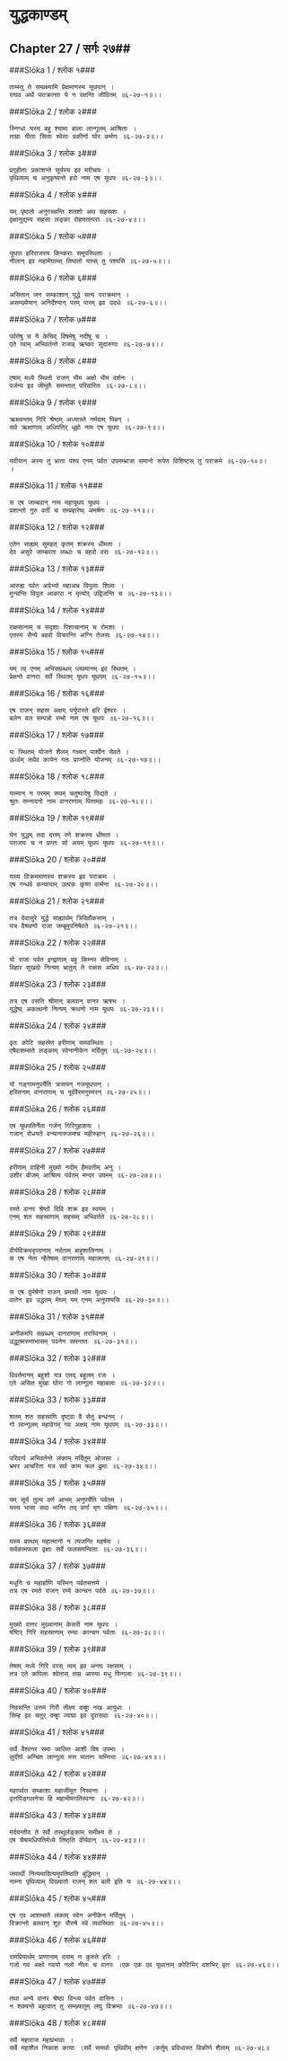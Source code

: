 युद्धकाण्डम्
===============================


## Chapter 27  / सर्गः २७##


###Slōka 1 / श्लोक १###


    ताम्स्तु ते सम्प्रक्ष्यामि प्रेक्षमाणस्य यूथपान् ।
    राघव अर्थे पराक्रान्ता ये न रक्षन्ति जीवितम् ॥६-२७-१॥।।


###Slōka 2 / श्लोक २###


    स्निग्धा यस्य बहु श्यामा बाला लान्गूलम् आश्रिताः ।
    ताम्राः पीताः सिताः श्वेताः प्रकीर्णा घोर कर्मणः ॥६-२७-२॥।।


###Slōka 3 / श्लोक ३###


    प्रगृहीताः प्रकाशन्ते सूर्यस्य इव मरीचयः ।
    पृथिव्याम् च अनुकृष्यन्ते हरो नाम एष यूथपः ॥६-२७-३॥।।


###Slōka 4 / श्लोक ४###


    यम् पृष्ठतो अनुगच्चन्ति शतशो अथ सहस्रशः ।
    वृक्षानुद्यम्य सहसा लङ्का रोहणतत्पराः ॥६-२७-४॥।।


###Slōka 5 / श्लोक ५###


    यूथपा हरिराजस्य किम्कराः समुपस्थिताः ।
    नीलान् इव महामेघाम्स् तिष्ठतो याम्स् तु पश्यसि ॥६-२७-५॥।।


###Slōka 6 / श्लोक ६###


    असितान् जन सम्काशान् युद्धे सत्य पराक्रमान् ।
    असम्ख्येयान् अनिर्देश्यान् परम् पारम् इव उदधेः ॥६-२७-६॥।।


###Slōka 7 / श्लोक ७###


    पर्वतेषु च ये केचिद् विषमेषु नदीषु च ।
    एते त्वाम् अभिवर्तन्ते राजन्न् ऋष्काः सुदारुणाः ॥६-२७-७॥।।


###Slōka 8 / श्लोक ८###


    एषाम् मध्ये स्थितो राजन् भीम अक्षो भीम दर्शनः ।
    पर्जन्य इव जीमूतैः समन्तात् परिवारितः ॥६-२७-८॥।।


###Slōka 9 / श्लोक ९###


    ऋक्षवन्तम् गिरि श्रेष्ठम् अध्यास्ते नर्मदाम् पिबन् ।
    सर्व ऋक्षाणाम् अधिपतिर् धूम्रो नाम एष यूथपः ॥६-२७-९॥।।


###Slōka 10 / श्लोक १०###


    यवीयान् अस्य तु भ्राता पश्य एनम् पर्वत उपमम्भ्रात्रा समानो रूपेण विशिष्टस् तु पराक्रमे ॥६-२७-१०॥।
    ।


###Slōka 11 / श्लोक ११###


    स एष जाम्बवान् नाम महायूथप यूथपः ।
    प्रशान्तो गुरु वर्ती च सम्प्रहारेष्व् अमर्षणः ॥६-२७-११॥।।


###Slōka 12 / श्लोक १२###


    एतेन साह्यम् सुमहत् कृतम् शक्रस्य धीमता ।
    देव असुरे जाम्बवता लब्धाः च बहवो वराः ॥६-२७-१२॥।।


###Slōka 13 / श्लोक १३###


    आरुह्य पर्वत अग्रेभ्यो महाअभ्र विपुलाः शिलाः ।
    मुन्चन्ति विपुल आकारा न मृत्योर् उद्विजन्ति च ॥६-२७-१३॥।।


###Slōka 14 / श्लोक १४###


    राक्षसानाम् च सदृशाः पिशाचानाम् च रोमशाः ।
    एतस्य सैन्ये बहवो विचरन्ति अग्नि तेजसः ॥६-२७-१४॥।।


###Slōka 15 / श्लोक १५###


    यम् त्व् एनम् अभिसम्रब्धम् प्लवमानम् इव स्थितम् ।
    प्रेक्षन्ते वानराः सर्वे स्थितम् यूथप यूथपम् ॥६-२७-१५॥।।


###Slōka 16 / श्लोक १६###


    एष राजन् सहस्र अक्षम् पर्युपास्ते हरि ईश्वरः ।
    बलेन बल सम्पन्नो रम्भो नाम एष यूथपः ॥६-२७-१६॥।।


###Slōka 17 / श्लोक १७###


    यः स्थितम् योजने शैलम् गच्चन् पार्श्वेन सेवते ।
    ऊर्ध्वम् तथैव कायेन गतः प्राप्नोति योजनम् ॥६-२७-१७॥।।


###Slōka 18 / श्लोक १८###


    यस्मान् न परमम् रूपम् चतुष्पादेषु विद्यते ।
    श्रुतः सम्नादनो नाम वानराणाम् पितामहः ॥६-२७-१८॥।।


###Slōka 19 / श्लोक १९###


    येन युद्धम् तदा दत्तम् रणे शक्रस्य धीमता ।
    पराजयः च न प्राप्तः सो अयम् यूथप यूथपः ॥६-२७-१९॥।।


###Slōka 20 / श्लोक २०###


    यस्य विक्रममाणस्य शक्रस्य इव पराक्रमः ।
    एष गन्धर्व कन्यायाम् उत्पन्नः कृष्ण वर्त्मना ॥६-२७-२०॥।।


###Slōka 21 / श्लोक २१###


    तत्र देवासुरे युद्धे साह्यार्थम् त्रिदिवौकसाम् ।
    यत्र वैश्रवणो राजा जम्बूमुपनिषेवते ॥६-२७-२१॥।।


###Slōka 22 / श्लोक २२###


    यो राजा पर्वत इन्द्राणाम् बहु किम्नर सेविनाम् ।
    विहार सुखदो नित्यम् भ्रातुस् ते राक्षस अधिप ॥६-२७-२२॥।।


###Slōka 23 / श्लोक २३###


    तत्र एष वसति श्रीमान् बलवान् वानर ऋषभः ।
    युद्धेष्व् अकत्थनो नित्यम् क्रथनो नाम यूथपः ॥६-२७-२३॥।।


###Slōka 24 / श्लोक २४###


    वृतः कोटि सहस्रेण हरीणाम् समवस्थितः ।
    एषैवाशम्सते लङ्काम् स्वेनानीकेन मर्दितुम् ॥६-२७-२४॥।।


###Slōka 25 / श्लोक २५###


    यो गङ्गामनुपर्येति त्रासयन् गजयूथपान् ।
    हस्तिनाम् वानराणाम् च पूर्ववैरमनुस्मरन् ॥६-२७-२५॥।।


###Slōka 26 / श्लोक २६###


    एष यूथपतिर्नेता गर्जन् गिरिगुहाशयः ।
    गजान् रोधयते वन्यानारुजम्श्च महीरुहान् ॥६-२७-२६॥।।


###Slōka 27 / श्लोक २७###


    हरीणाम् वाहिनी मुख्यो नदीम् हैमवतीम् अनु ।
    उशीर बीजम् आश्रित्य पर्वतम् मन्दर उपमम् ॥६-२७-२७॥।।


###Slōka 28 / श्लोक २८###


    रमते वानर श्रेष्ठो दिवि शक्र इव स्वयम् ।
    एनम् शत सहस्राणाम् सहस्रम् अभिवर्तते ॥६-२७-२८॥।।


###Slōka 29 / श्लोक २९###


    वीर्यविक्रमदृप्तानाम् नर्दताम् बाहुशालिनाम् ।
    स एष नेता न्हैतेषाम् वानराणाम् महात्मनम् ॥६-२७-२९॥।।


###Slōka 30 / श्लोक ३०###


    स एष दुर्मर्षणो राजन् प्रमाथी नाम यूथपः ।
    वातेन इव उद्धतम् मेघम् यम् एनम् अनुपश्यसि ॥६-२७-३०॥।।


###Slōka 31 / श्लोक ३१###


    अनीकमपि सम्रब्धम् वानराणाम् तरस्विनाम् ।
    उद्धूतमरुणाभासम् पवनेन समन्ततः ॥६-२७-३१॥।।


###Slōka 32 / श्लोक ३२###


    विवर्तमानम् बहुशो यत्र एतद् बहुलम् रजः ।
    एते असित मुखा घोरा गो लान्गूला महाबलाः ॥६-२७-३२॥।।


###Slōka 33 / श्लोक ३३###


    शतम् शत सहस्राणि दृष्ट्वा वै सेतु बन्धनम् ।
    गो लान्गूलम् महावेगम् गव अक्षम् नाम यूथपम् ॥६-२७-३३॥।।


###Slōka 34 / श्लोक ३४###


    परिवार्य अभिवर्तन्ते लंकाम् मर्दितुम् ओजसा ।
    भ्रमर आचरिता यत्र सर्व काम फल द्रुमाः ॥६-२७-३४॥।।


###Slōka 35 / श्लोक ३५###


    यम् सूर्य तुल्य वर्ण आभम् अनुपर्येति पर्वतम् ।
    यस्य भासा सदा भान्ति तद् वर्णा मृग पक्षिणः ॥६-२७-३५॥।।


###Slōka 36 / श्लोक ३६###


    यस्य प्रस्थम् महात्मानो न त्यजन्ति महर्षयः ।
    सर्वकामफला वृक्षाः सर्वे फलसमन्विताः ॥६-२७-३६॥।।


###Slōka 37 / श्लोक ३७###


    मधूनि च महार्हाणि यस्मिन् पर्वतसत्तमे ।
    तत्र एष रमते राजन् रम्ये कान्चन पर्वते ॥६-२७-३७॥।।


###Slōka 38 / श्लोक ३८###


    मुख्यो वानर मुख्यानाम् केसरी नाम यूथपः ।
    षष्टिर् गिरि सहस्राणाम् रम्याः कान्चन पर्वताः ॥६-२७-३८॥।।


###Slōka 39 / श्लोक ३९###


    तेषाम् मध्ये गिरि वरस् त्वम् इव अनघ रक्षसाम् ।
    तत्र एते कपिलाः श्वेतास् ताम्र आस्या मधु पिन्गलाः ॥६-२७-३९॥।।


###Slōka 40 / श्लोक ४०###


    निवसन्ति उत्तम गिरौ तीक्ष्ण दम्ष्ट्रा नख आयुधाः ।
    सिम्ह इव चतुर् दम्ष्ट्रा व्याघ्रा इव दुरासदाः ॥६-२७-४०॥।।


###Slōka 41 / श्लोक ४१###


    सर्वे वैश्वनर समा ज्वलित आशी विष उपमाः ।
    सुदीर्घ अन्चित लान्गूला मत्त मातम्ग सम्निभाः ॥६-२७-४१॥।।


###Slōka 42 / श्लोक ४२###


    महापर्वत सम्काशा महाजीमूत निस्वनाः ।
    वृत्तपिङ्गलनेत्रा हि महाभीमगतिस्वनाः ॥६-२७-४२॥।।


###Slōka 43 / श्लोक ४३###


    मर्दयन्तीव ते सर्वे तस्थुर्लङ्काम् समीक्ष्य ते ।
    एष चैषामधिपतिर्मध्ये तिष्ठति वीर्यवान् ॥६-२७-४३॥।।


###Slōka 44 / श्लोक ४४###


    जयार्थी नित्यमादित्यमुपतिष्ठति बुद्धिमान् ।
    नाम्ना पृथिव्याम् विख्यातो राजन् शत बली इति यः ॥६-२७-४४॥।।


###Slōka 45 / श्लोक ४५###


    एष एव आशम्सते लंकाम् स्वेन अनीकेन मर्दितुम् ।
    विक्रान्तो बलवान् शूरः पौरुषे स्वे व्यवस्थितः ॥६-२७-४५॥।।


###Slōka 46 / श्लोक ४६###


    रामप्रियार्थम् प्राणानाम् दयाम् न कुरुते हरिः ।
    गजो गव अक्षो गवयो नलो नीलः च वानरः ।एक एक एव यूथानाम् कोटिभिर् दशभिर् वृतः ॥६-२७-४६॥।।


###Slōka 47 / श्लोक ४७###


    तथा अन्ये वानर श्रेष्ठा विन्ध्य पर्वत वासिनः ।
    न शक्यन्ते बहुत्वात् तु सम्ख्यातुम् लघु विक्रमाः ॥६-२७-४७॥।।


###Slōka 48 / श्लोक ४८###


    सर्वे महाराज महाप्रभावाः ।
    सर्वे महाशैल निकाश कायाः ।सर्वे समर्थाः पृथिवीम् क्षणेन ।कर्तुम् प्रविध्वस्त विकीर्ण शैलाम् ॥६-२७-४८॥


